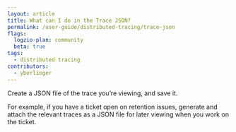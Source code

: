 ```yaml
---
layout: article
title: What can I do in the Trace JSON?
permalink: /user-guide/distributed-tracing/trace-json
flags:
  logzio-plan: community
  beta: true
tags:
  - distributed tracing
contributors:
  - yberlinger
---
```

Create a JSON file of the trace you’re viewing, and save it. 

For example, if you have a ticket open on retention issues, generate and attach the relevant traces as a JSON file for later viewing when you work on the ticket.

